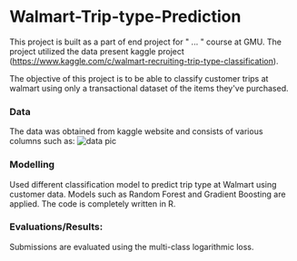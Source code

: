 # Walmart-Trip-type-Prediction
This project is built as a part of end project for " ... " course at GMU. The project utilized the data present kaggle project (https://www.kaggle.com/c/walmart-recruiting-trip-type-classification).  

The objective of this project is to be able to classify customer trips at walmart using only a transactional dataset of the items they've purchased.  

### Data
The data was obtained from kaggle website and consists of various columns such as:
![data pic]()

### Modelling
Used different classification model to predict trip type at Walmart using customer data. Models such as Random Forest and Gradient Boosting are applied. The code is completely written in R.

### Evaluations/Results:
Submissions are evaluated using the multi-class logarithmic loss.
